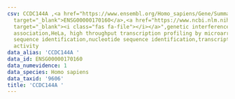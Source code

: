 ```yaml
---
csv: CCDC144A ,<a href="https://www.ensembl.org/Homo_sapiens/Gene/Summary?db=core;g=ENSG00000170160"
  target="_blank">ENSG00000170160</a>,<a href="https://www.ncbi.nlm.nih.gov/pubmed/28369544"
  target="_blank"><i class="fas fa-file"></i></a>",genetic interference,functional
  association,HeLa, high throughput transcription profiling by microarray,nucleotide
  sequence identification,nucleotide sequence identification,transcriptional regulation,up-regulates
  activity
data_alias: 'CCDC144A '
data_id: ENSG00000170160
data_numevidence: 1
data_species: Homo sapiens
data_taxid: '9606'
title: 'CCDC144A '
---
```

